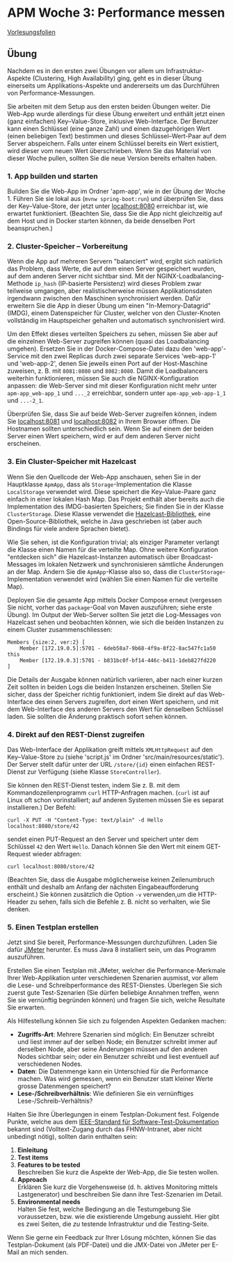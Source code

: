 # APM Woche 3: Performance messen


[Vorlesungsfolien](Performance%20messen.pdf)


## Übung

Nachdem es in den ersten zwei Übungen vor allem um Infrastruktur-Aspekte 
(Clustering, High Availability) ging, geht es in dieser Übung einerseits um 
Applikations-Aspekte und andererseits um das Durchführen von 
Performance-Messungen.

Sie arbeiten mit dem Setup aus den ersten beiden Übungen weiter. Die Web-App 
wurde allerdings für diese Übung erweitert und enthält jetzt einen (ganz 
einfachen) Key–Value-Store, inklusive Web-Interface. Der Benutzer kann einen 
Schlüssel (eine ganze Zahl) und einen dazugehörigen Wert (einen beliebigen
Text) bestimmen und dieses Schlüssel–Wert-Paar auf dem Server abspeichern. 
Falls unter einem Schlüssel bereits ein Wert existiert, wird dieser vom 
neuen Wert überschrieben. Wenn Sie das Material von dieser Woche pullen, 
sollten Sie die neue Version bereits erhalten haben.


### 1. App builden und starten

Builden Sie die Web-App im Ordner 'apm-app', wie in der Übung der Woche 1. 
Führen Sie sie lokal aus (`mvnw spring-boot:run`) und überprüfen Sie, dass 
der Key–Value-Store, der jetzt unter [localhost:8080](http://localhost:8080)
erreichbar ist, wie erwartet funktioniert. (Beachten Sie, dass Sie die App 
nicht gleichzeitig auf dem Host und in Docker starten können, da beide denselben
Port beanspruchen.)


### 2. Cluster-Speicher – Vorbereitung

Wenn die App auf mehreren Servern "balanciert" wird, ergibt sich natürlich 
das Problem, dass Werte, die auf dem einen Server gespeichert wurden, auf 
dem anderen Server nicht sichtbar sind. Mit der NGINX-Loadbalancing-Methode
`ip_hash` (IP-basierte Persistenz) wird dieses Problem zwar teilweise 
umgangen, aber realistischerweise müssen Applikationsdaten irgendwann 
zwischen den Maschinen synchronisiert werden. Dafür erweitern Sie die App in 
dieser Übung um einen "In-Memory-Datagrid" (IMDG), einem Datenspeicher für 
Cluster, welcher von den Cluster-Knoten vollständig im Hauptspeicher 
gehalten und automatisch synchronisiert wird.

Um den Effekt dieses verteilten Speichers zu sehen, müssen Sie aber auf die 
einzelnen Web-Server zugreifen können (quasi das Loadbalancing umgehen).
Ersetzen Sie in der Docker-Compose-Datei dazu den 'web-app'-Service mit den 
zwei Replicas durch zwei separate Services 'web-app-1' und 'web-app-2', 
denen Sie jeweils einen Port auf der Host-Maschine zuweisen, z. B. mit 
`8081:8080` und `8082:8080`. Damit die Loadbalancers weiterhin funktionieren,
müssen Sie auch die NGINX-Konfiguration anpassen: die Web-Server sind mit 
dieser Konfiguration nicht mehr unter `apm-app_web-app_1` und `..._2` 
erreichbar, sondern unter `apm-app_web-app-1_1` und `...-2_1`.

Überprüfen Sie, dass Sie auf beide Web-Server zugreifen können, indem Sie
[localhost:8081](http://localhost:8080) und
[localhost:8082](http://localhost:8080) in Ihrem Browser öffnen. Die 
Hostnamen sollten unterschiedlich sein. Wenn Sie auf einem der beiden Server 
einen Wert speichern, wird er auf dem anderen Server nicht erscheinen.


### 3. Ein Cluster-Speicher mit Hazelcast

Wenn Sie den Quellcode der Web-App anschauen, sehen Sie in der Hauptklasse 
`ApmApp`, dass als `Storage`-Implementation die Klasse `LocalStorage` 
verwendet wird. Diese speichert die Key–Value-Paare ganz einfach in einer 
lokalen Hash Map. Das Projekt enthält aber bereits auch die Implementation des
IMDG-basierten Speichers; Sie finden Sie in der Klasse `ClusterStorage`.
Diese Klasse verwendet die [Hazelcast-Bibliothek](https://hazelcast.org/), 
eine Open-Source-Bibliothek, welche in Java geschrieben ist (aber auch 
Bindings für viele andere Sprachen bietet).

Wie Sie sehen, ist die Konfiguration trivial; als einziger Parameter 
verlangt die Klasse einen Namen für die verteilte Map. Ohne weitere 
Konfiguration "entdecken sich" die Hazelcast-Instanzen automatisch über 
Broadcast-Messages im lokalen Netzwerk und synchronisieren sämtliche 
Änderungen an der Map. Ändern Sie die `ApmApp`-Klasse also so, dass die
`ClusterStorage`-Implementation verwendet wird (wählen Sie einen Namen für die 
verteilte Map).

Deployen Sie die gesamte App mittels Docker Compose erneut (vergessen Sie 
nicht, vorher das `package`-Goal von Maven auszuführen; siehe erste Übung).
Im Output der Web-Server sollten Sie jetzt die Log-Messages von Hazelcast 
sehen und beobachten können, wie sich die beiden Instanzen zu einem Cluster 
zusammenschliessen:

    Members {size:2, ver:2} [
        Member [172.19.0.5]:5701 - 6deb58a7-9b68-4f9a-8f22-8ac547fc1a50 this
        Member [172.19.0.3]:5701 - b831bc0f-bf14-446c-b411-1deb827fd220
    ]

Die Details der Ausgabe können natürlich variieren, aber nach einer kurzen 
Zeit sollten in beiden Logs die beiden Instanzen erscheinen. Stellen Sie
sicher, dass der Speicher richtig funktioniert, indem Sie direkt auf das 
Web-Interface des einen Servers zugreifen, dort einen Wert speichern, und 
mit dem Web-Interface des anderen Servers den Wert für denselben Schlüssel 
laden. Sie sollten die Änderung praktisch sofort sehen können.


### 4. Direkt auf den REST-Dienst zugreifen

Das Web-Interface der Applikation greift mittels `XMLHttpRequest` auf den 
Key–Value-Store zu (siehe 'script.js' im Ordner 'src/main/resources/static').
Der Server stellt dafür unter der URL `/store/{id}` einen einfachen REST-Dienst 
zur Verfügung (siehe Klasse `StoreController`).

Sie können den REST-Dienst testen, indem Sie z. B. mit dem 
Kommandozeilenprogramm `curl` HTTP-Anfragen machen. (`curl` ist auf Linux oft
schon vorinstalliert; auf anderen Systemen müssen Sie es separat installieren.) 
Der Befehl:

    curl -X PUT -H "Content-Type: text/plain" -d Hello localhost:8080/store/42

sendet einen PUT-Request an den Server und speichert unter dem Schlüssel `42` 
den Wert `Hello`. Danach können Sie den Wert mit einem GET-Request wieder
abfragen:

    curl localhost:8080/store/42

(Beachten Sie, dass die Ausgabe möglicherweise keinen Zeilenumbruch enthält 
und deshalb am Anfang der nächsten Eingabeaufforderung erscheint.) Sie können 
zusätzlich die Option `-v` verwenden,um die HTTP-Header zu sehen, falls sich 
die Befehle z. B. nicht so verhalten, wie Sie denken.


### 5. Einen Testplan erstellen

Jetzt sind Sie bereit, Performance-Messungen durchzuführen. Laden Sie dafür
[JMeter](https://jmeter.apache.org/download_jmeter) herunter. Es muss Java 8
installiert sein, um das Programm auszuführen.

Erstellen Sie einen Testplan mit JMeter, welcher die Performance-Merkmale Ihrer 
Web-Applikation unter verschiedenen Szenarien ausmisst, vor allem die Lese- und
Schreibperformance des REST-Dienstes. Überlegen Sie sich zuerst gute 
Test-Szenarien (Sie dürfen beliebige Annahmen treffen, wenn Sie sie 
vernünftig begründen können) und fragen Sie sich, welche Resultate Sie erwarten.

Als Hilfestellung können Sie sich zu folgenden Aspekten Gedanken machen:

* **Zugriffs-Art**: Mehrere Szenarien sind möglich: Ein Benutzer schreibt und 
  liest immer auf der selben Node; ein Benutzer schreibt immer auf derselben
  Node, aber seine Änderungen müssen auf den anderen Nodes sichtbar sein; oder
  ein Benutzer schreibt und liest eventuell auf verschiedenen Nodes.
* **Daten**: Die Datenmenge kann ein Unterschied für die Performance machen. 
  Was wird gemessen, wenn ein Benutzer statt kleiner Werte grosse 
  Datenmengen speichert?
* **Lese-/Schreibverhältnis**: Wie definieren Sie ein vernünftiges 
  Lese-/Schreib-Verhältnis?

Halten Sie Ihre Überlegungen in einem Testplan-Dokument fest. Folgende 
Punkte, welche aus dem [IEEE-Standard für Software-Test-Dokumentation](https://ieeexplore.ieee.org/document/4578383)
bekannt sind (Volltext-Zugang durch das FHNW-Intranet, aber nicht unbedingt 
nötig), sollten darin enthalten sein:

1. **Einleitung**
2. **Test items**
3. **Features to be tested**  
   Beschreiben Sie kurz die Aspekte der Web-App, die 
   Sie testen wollen.
4. **Approach**  
   Erklären Sie kurz die Vorgehensweise (d. h. aktives Monitoring 
   mittels Lastgenerator) und beschreiben Sie dann ihre Test-Szenarien im 
   Detail.
5. **Environmental needs**  
   Halten Sie fest, welche Bedingung an die Testumgebung Sie voraussetzen, bzw.
   wie die existierende Umgebung aussieht. Hier gibt es zwei Seiten, die 
   *zu* testende Infrastruktur und die Testing-Seite.

Wenn Sie gerne ein Feedback zur Ihrer Lösung möchten, können Sie das
Testplan-Dokument (als PDF-Datei) und die JMX-Datei von JMeter per E-Mail an
mich senden.
